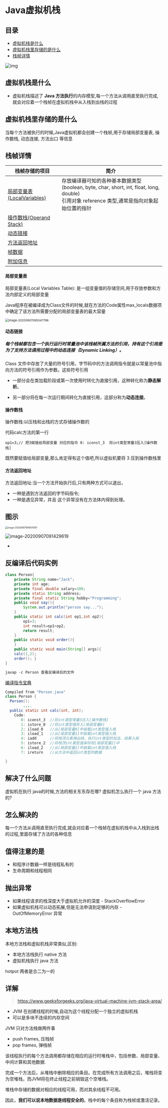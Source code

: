 # Java虚拟机栈

## 目录

- [虚拟机栈是什么](#虚拟机栈是什么)
- [虚拟机栈里存储的是什么](#虚拟机栈里存储的是什么)
- [栈帧详情](#栈帧详情)

![img](assets/1671546-20190427141310333-343604547.png)

## 虚拟机栈是什么

- 虚拟机栈描述了 **Java 方法执行**的内存模型,每一个方法从调用直至执行完成,就会对应着一个栈帧在虚拟机栈中从入栈到出栈的过程

## 虚拟机栈里存储的是什么

当每个方法被执行的时候,Java虚拟机都会创建一个栈帧,用于存储局部变量表, 操作数栈, 动态连接, 方法出口 等信息

## 栈帧详情

| 栈帧存储的项目                            | 简介                                                         |
| ----------------------------------------- | ------------------------------------------------------------ |
| [局部变量表(LocalVariables)](#局部变量表) | 存放编译器可知的各种基本数据类型 (boolean, byte, char, short, int, float, long, double)<br />引用对象 reference 类型,通常是指向对象起始位置的指针 |
| [操作数栈(Operand Stack)](#操作数栈)      |                                                              |
| [动态链接](#动态链接)                     |                                                              |
| [方法返回地址](#方法返回地址)             |                                                              |
| [帧数据](#帧数据)                         |                                                              |
| [附加信息](#附加信息)                     |                                                              |

#### 局部变量表

局部变量表(Local Variables Table): 是一组变量值的存储空间,用于存放参数和方法内部定义的局部变量

Java程序在被编译成为Class文件的时候,就在方法的Code属性max_locals数据项中确定了该方法所需要分配的局部变量表的最大容量



<img src="../../assets/image-20200907095347796.png" alt="image-20200907095347796" style="zoom: 67%;" />



#### 动态链接

##### 每个栈帧都包含一个执行运行时常量池中该栈帧所属方法的引用，持有这个引用是为了支持方法调用过程中的动态连接（Dynamic Linking）。

Class 文件中存放了大量的符号引用，字节码中的方法调用指令就是以常量池中指向方法的符号引用作为参数。这些符号引用

- 一部分会在类加载阶段或第一次使用时转化为直接引用，这种转化称为**静态解析**。

- 另一部分将在每一次运行期间转化为直接引用，这部分称为**动态连接**。

#### 操作数栈

操作数栈:以压栈和出栈的方式存储操作数的

代码calc方法的第一行

```
op1=3;// 把3赋值给局部变量 对应的指令 0: iconst_3  将int类型常量3压入[操作数栈]
```

既然要赋值给局部变量,那么肯定得有这个值吧,所以虚拟机要将 3 压到操作数栈里

#### 方法返回地址

方法返回地址:当一个方法开始执行后,只有两种方式可以退出，

- 一种是遇到方法返回的字节码指令;
- 一种是遇见异常，并且 这个异常没有在方法体内得到处理。

## 图示

<img src="../../assets/image-20200907090931097.png" alt="image-20200907090931097" style="zoom:50%;" />

![image-20200907091429619](../../assets/image-20200907091429619.png)

- 

## 反编译后代码实例

```java
class Person{
    private String name="Jack";
    private int age;
    private final double salary=100;
    private static String address;
    private final static String hobby="Programming";
    public void say(){
        System.out.println("person say...");
    }
    public static int calc(int op1,int op2){
        op1=3;
        int result=op1+op2;
        return result;
    }
    public static void order(){
    }
    public static void main(String[] args){
    calc(1,2);
    order(); }
}
```

```java
javap -c Person 查看反编译后的文件
```

 [编译指令宝典](https://docs.oracle.com/javase/specs/jvms/se8/html/index.html)

```java
Compiled from "Person.java"
class Person {
  Person();
		....
  public static int calc(int, int);
    Code:
       0: iconst_3  //将int类型常量3压入[操作数栈]
       1: istore_0  //将int类型值存入[局部变量0]
       2: iload_0   //从[局部变量0]中装载int类型值入栈
       3: iload_1   //从[局部变量1]中装载int类型值入栈
       4: iadd      //将栈顶元素弹出栈，执行int类型的加法，结果入栈
       5: istore_2  //将栈顶int类型值保存到[局部变量2]中
       6: iload_2   //从[局部变量2]中装载int类型值入栈
       7: ireturn   //从方法中返回int类型的数据

}
```

## 解决了什么问题

虚拟机在执行 java的时候,方法的相关东东存在哪? 虚拟机怎么执行一个 java 方法的?

## 怎么解决的

每一个方法从调用直至执行完成,就会对应着一个栈帧在虚拟机栈中从入栈到出栈的过程,里面存储了方法的各种信息

## 值得注意的是

- 和程序计数器一样是线程私有的
- 生命周期和线程相同

## 抛出异常

- 如果线程请求的栈深度大于虚拟机允许的深度 - StackOverflowError 
- 如果虚拟机栈可以动态拓展,但是无法申请到足够的内存 - OutOfMemoryError 异常

## 本地方法栈

本地方法栈和虚拟机栈非常类似,区别:

- 本地方法栈执行 native 方法
- 虚拟机栈执行 java 方法

hotpot 两者是合二为一的

## 详解

> https://www.geeksforgeeks.org/java-virtual-machine-jvm-stack-area/

- JVM 在创建线程的时候,自动为这个线程分配一个独立的虚拟机栈
- 可以是多块不连续的内存空间

JVM 只对方法栈做两件事

- push frames,  压栈帧
- pop frames, 弹栈帧

该线程执行的每个方法调用都存储在相应的运行时堆栈中，包括参数、局部变量、中间计算和其他数据.

完成一个方法后，从堆栈中删除相应的条目。在完成所有方法调用之后，堆栈将变为空堆栈，而JVM将在终止线程之前销毁这个空堆栈。

堆栈中存储的数据对相应的线程可用，而对其余线程不可用。

因此，**我们可以说本地数据是线程安全的**。栈中的每个条目称为栈帧或激活记录。

